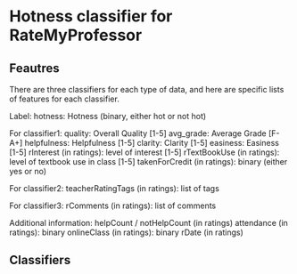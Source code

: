 # Hotness classifier for RateMyProfessor

## Feautres
There are three classifiers for each type of data, and here are specific lists of features for each classifier.

Label:
  hotness: Hotness (binary, either hot or not hot)

For classifier1:
  quality: Overall Quality [1-5]
  avg_grade: Average Grade [F-A+]
  helpfulness: Helpfulness [1-5]
  clarity: Clarity [1-5]
  easiness: Easiness [1-5]
  rInterest (in ratings): level of interest [1-5]
  rTextBookUse (in ratings): level of textbook use in class [1-5]
  takenForCredit (in ratings): binary (either yes or no)

For classifier2:
  teacherRatingTags (in ratings): list of tags
  
For classifier3:
  rComments (in ratings): list of comments

Additional information:
  helpCount / notHelpCount (in ratings)
  attendance (in ratings): binary
  onlineClass (in ratings): binary
  rDate (in ratings)

## Classifiers


